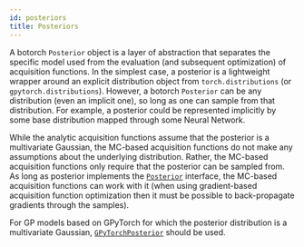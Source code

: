 ```yaml
---
id: posteriors
title: Posteriors
---
```


A botorch `Posterior` object is a layer of
abstraction that separates the specific model used from the evaluation (and
subsequent optimization) of acquisition functions.
In the simplest case, a posterior is a lightweight wrapper around an explicit
distribution object from `torch.distributions` (or `gpytorch.distributions`).
However, a botorch `Posterior` can be any distribution (even an implicit one),
so long as one can sample from that distribution. For example, a posterior could
be represented implicitly by some base distribution mapped through some Neural Network.

While the analytic acquisition functions assume that the posterior is a
multivariate Gaussian, the MC-based acquisition functions do not make any
assumptions about the underlying distribution. Rather, the MC-based acquisition
functions only require that the posterior can be sampled from.
As long as posterior implements the [`Posterior`](../api/posteriors.html#posterior)
interface, the MC-based acquisition functions can work with it
(when using gradient-based acquisition function optimization then it must be
possible to back-propagate gradients through the samples).


For GP models based on GPyTorch for which the posterior distribution is a
multivariate Gaussian,
[`GPyTorchPosterior`](../api/posteriors.html#gpytorchposterior) should be used.
